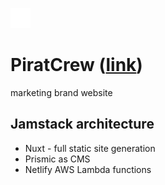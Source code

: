
![favicon](https://github.com/MartCube/PiratCrew/blob/master/static/favicon.png?raw=true) 
# PiratCrew ([link](https://piratcrew.netlify.app/))
  marketing brand website

## Jamstack architecture

- Nuxt - full static site generation
- Prismic as CMS
- Netlify AWS Lambda functions


